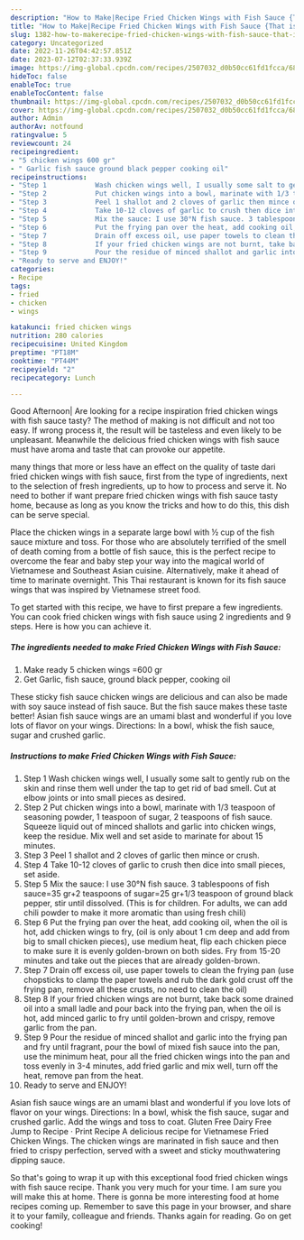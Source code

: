 ```yaml
---
description: "How to Make|Recipe Fried Chicken Wings with Fish Sauce {That is Delicious"
title: "How to Make|Recipe Fried Chicken Wings with Fish Sauce {That is Delicious"
slug: 1382-how-to-makerecipe-fried-chicken-wings-with-fish-sauce-that-is-delicious
category: Uncategorized
date: 2022-11-26T04:42:57.851Z
date: 2023-07-12T02:37:33.939Z
image: https://img-global.cpcdn.com/recipes/2507032_d0b50cc61fd1fcca/680x482cq70/fried-chicken-wings-with-fish-sauce-recipe-main-photo.jpg
hideToc: false
enableToc: true
enableTocContent: false
thumbnail: https://img-global.cpcdn.com/recipes/2507032_d0b50cc61fd1fcca/680x482cq70/fried-chicken-wings-with-fish-sauce-recipe-main-photo.jpg
cover: https://img-global.cpcdn.com/recipes/2507032_d0b50cc61fd1fcca/680x482cq70/fried-chicken-wings-with-fish-sauce-recipe-main-photo.jpg
author: Admin
authorAv: notfound
ratingvalue: 5
reviewcount: 24
recipeingredient:
- "5 chicken wings 600 gr"
- " Garlic fish sauce ground black pepper cooking oil"
recipeinstructions:
- "Step 1            Wash chicken wings well, I usually some salt to gently rub on the skin and rinse them well under the tap to get rid of bad smell. Cut at elbow joints or into small pieces as desired."
- "Step 2            Put chicken wings into a bowl, marinate with 1/3 teaspoon of seasoning powder, 1 teaspoon of sugar, 2 teaspoons of fish sauce. Squeeze liquid out of minced shallots and garlic into chicken wings, keep the residue. Mix well and set aside to marinate for about 15 minutes."
- "Step 3            Peel 1 shallot and 2 cloves of garlic then mince or crush."
- "Step 4            Take 10-12 cloves of garlic to crush then dice into small pieces, set aside."
- "Step 5            Mix the sauce: I use 30°N fish sauce. 3 tablespoons of fish sauce=35 gr+2 teaspoons of sugar=25 gr+1/3 teaspoon of ground black pepper, stir until dissolved. (This is for children. For adults, we can add chili powder to make it more aromatic than using fresh chili)"
- "Step 6            Put the frying pan over the heat, add cooking oil, when the oil is hot, add chicken wings to fry, (oil is only about 1 cm deep and add from big to small chicken pieces), use medium heat, flip each chicken piece to make sure it is evenly golden-brown on both sides. Fry from 15-20 minutes and take out the pieces that are already golden-brown."
- "Step 7            Drain off excess oil, use paper towels to clean the frying pan (use chopsticks to clamp the paper towels and rub the dark gold crust off the frying pan, remove all these crusts, no need to clean the oil)"
- "Step 8            If your fried chicken wings are not burnt, take back some drained oil into a small ladle and pour back into the frying pan, when the oil is hot, add minced garlic to fry until golden-brown and crispy, remove garlic from the pan."
- "Step 9            Pour the residue of minced shallot and garlic into the frying pan and fry until fragrant, pour the bowl of mixed fish sauce into the pan, use the minimum heat,  pour all the fried chicken wings into the pan and toss evenly in 3-4 minutes, add fried garlic and mix well, turn off the heat, remove pan from the heat."
- "Ready to serve and ENJOY!"
categories:
- Recipe
tags:
- fried
- chicken
- wings

katakunci: fried chicken wings 
nutrition: 280 calories
recipecuisine: United Kingdom
preptime: "PT18M"
cooktime: "PT44M"
recipeyield: "2"
recipecategory: Lunch

---
```



Good Afternoon| Are looking for a recipe inspiration fried chicken wings with fish sauce tasty? The method of making is not difficult and not too easy. If wrong process it, the result will be tasteless and even likely to be unpleasant. Meanwhile the delicious fried chicken wings with fish sauce must have aroma and taste that can provoke our appetite.






many things that more or less have an effect on the quality of taste dari fried chicken wings with fish sauce, first from the type of ingredients, next to the selection of fresh ingredients, up to how to process and serve it. No need to bother if want prepare fried chicken wings with fish sauce tasty home, because as long as you know the tricks and how to do this, this dish can be serve special.


Place the chicken wings in a separate large bowl with ½ cup of the fish sauce mixture and toss. For those who are absolutely terrified of the smell of death coming from a bottle of fish sauce, this is the perfect recipe to overcome the fear and baby step your way into the magical world of Vietnamese and Southeast Asian cuisine. Alternatively, make it ahead of time to marinate overnight. This Thai restaurant is known for its fish sauce wings that was inspired by Vietnamese street food.


To get started with this recipe, we have to first prepare a few ingredients. You can cook fried chicken wings with fish sauce using 2 ingredients and 9 steps. Here is how you can achieve it.

<!--inarticleads1-->

##### The ingredients needed to make Fried Chicken Wings with Fish Sauce:

1. Make ready 5 chicken wings =600 gr
1. Get  Garlic, fish sauce, ground black pepper, cooking oil


These sticky fish sauce chicken wings are delicious and can also be made with soy sauce instead of fish sauce. But the fish sauce makes these taste better! Asian fish sauce wings are an umami blast and wonderful if you love lots of flavor on your wings. Directions: In a bowl, whisk the fish sauce, sugar and crushed garlic. 

<!--inarticleads2-->

##### Instructions to make Fried Chicken Wings with Fish Sauce:

1. Step 1            Wash chicken wings well, I usually some salt to gently rub on the skin and rinse them well under the tap to get rid of bad smell. Cut at elbow joints or into small pieces as desired.
1. Step 2            Put chicken wings into a bowl, marinate with 1/3 teaspoon of seasoning powder, 1 teaspoon of sugar, 2 teaspoons of fish sauce. Squeeze liquid out of minced shallots and garlic into chicken wings, keep the residue. Mix well and set aside to marinate for about 15 minutes.
1. Step 3            Peel 1 shallot and 2 cloves of garlic then mince or crush.
1. Step 4            Take 10-12 cloves of garlic to crush then dice into small pieces, set aside.
1. Step 5            Mix the sauce: I use 30°N fish sauce. 3 tablespoons of fish sauce=35 gr+2 teaspoons of sugar=25 gr+1/3 teaspoon of ground black pepper, stir until dissolved. (This is for children. For adults, we can add chili powder to make it more aromatic than using fresh chili)
1. Step 6            Put the frying pan over the heat, add cooking oil, when the oil is hot, add chicken wings to fry, (oil is only about 1 cm deep and add from big to small chicken pieces), use medium heat, flip each chicken piece to make sure it is evenly golden-brown on both sides. Fry from 15-20 minutes and take out the pieces that are already golden-brown.
1. Step 7            Drain off excess oil, use paper towels to clean the frying pan (use chopsticks to clamp the paper towels and rub the dark gold crust off the frying pan, remove all these crusts, no need to clean the oil)
1. Step 8            If your fried chicken wings are not burnt, take back some drained oil into a small ladle and pour back into the frying pan, when the oil is hot, add minced garlic to fry until golden-brown and crispy, remove garlic from the pan.
1. Step 9            Pour the residue of minced shallot and garlic into the frying pan and fry until fragrant, pour the bowl of mixed fish sauce into the pan, use the minimum heat,  pour all the fried chicken wings into the pan and toss evenly in 3-4 minutes, add fried garlic and mix well, turn off the heat, remove pan from the heat.
1. Ready to serve and ENJOY!

Asian fish sauce wings are an umami blast and wonderful if you love lots of flavor on your wings. Directions: In a bowl, whisk the fish sauce, sugar and crushed garlic. Add the wings and toss to coat. Gluten Free Dairy Free Jump to Recipe · Print Recipe A delicious recipe for Vietnamese Fried Chicken Wings. The chicken wings are marinated in fish sauce and then fried to crispy perfection, served with a sweet and sticky mouthwatering dipping sauce. 

So that's going to wrap it up with this exceptional food fried chicken wings with fish sauce recipe. Thank you very much for your time. I am sure you will make this at home. There is gonna be more interesting food at home recipes coming up. Remember to save this page in your browser, and share it to your family, colleague and friends. Thanks again for reading. Go on get cooking!
